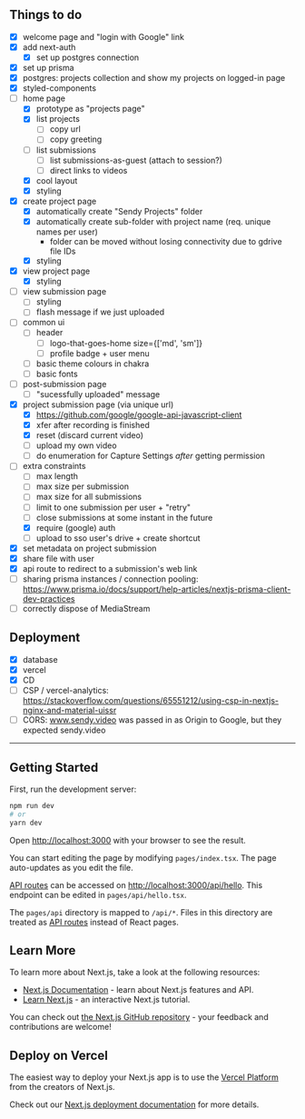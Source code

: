## Things to do
- [x] welcome page and "login with Google" link
- [x] add next-auth
  - [x] set up postgres connection
- [x] set up prisma
- [x] postgres: projects collection and show my projects on logged-in page
- [x] styled-components
- [ ] home page
  - [x] prototype as "projects page"
  - [x] list projects
    - [ ] copy url
    - [ ] copy greeting
  - [ ] list submissions
    - [ ] list submissions-as-guest (attach to session?)
    - [ ] direct links to videos
  - [x] cool layout
  - [x] styling
- [x] create project page
  - [x] automatically create "Sendy Projects" folder
  - [x] automatically create sub-folder with project name (req. unique names per user)
    - folder can be moved without losing connectivity due to gdrive file IDs
  - [x] styling
- [x] view project page
  - [x] styling
- [ ] view submission page
  - [ ] styling
  - [ ] flash message if we just uploaded
- [ ] common ui
  - [ ] header
    - [ ] logo-that-goes-home size={['md', 'sm']}
    - [ ] profile badge + user menu
  - [ ] basic theme colours in chakra
  - [ ] basic fonts
- [ ] post-submission page
  - [ ] "sucessfully uploaded" message
- [x] project submission page (via unique url)
  - [x] https://github.com/google/google-api-javascript-client
  - [x] xfer after recording is finished
  - [x] reset (discard current video)
  - [ ] upload my own video
  - [ ] do enumeration for Capture Settings *after* getting permission
- [ ] extra constraints
  - [ ] max length
  - [ ] max size per submission
  - [ ] max size for all submissions
  - [ ] limit to one submission per user + "retry"
  - [ ] close submissions at some instant in the future
  - [x] require (google) auth
  - [ ] upload to sso user's drive + create shortcut
- [x] set metadata on project submission
- [x] share file with user
- [x] api route to redirect to a submission's web link
- [ ] sharing prisma instances / connection pooling: https://www.prisma.io/docs/support/help-articles/nextjs-prisma-client-dev-practices
- [ ] correctly dispose of MediaStream

## Deployment
- [x] database
- [x] vercel
- [x] CD
- [ ] CSP / vercel-analytics: https://stackoverflow.com/questions/65551212/using-csp-in-nextjs-nginx-and-material-uissr
- [ ] CORS: www.sendy.video was passed in as Origin to Google, but they expected sendy.video

---

## Getting Started

First, run the development server:

```bash
npm run dev
# or
yarn dev
```

Open [http://localhost:3000](http://localhost:3000) with your browser to see the result.

You can start editing the page by modifying `pages/index.tsx`. The page auto-updates as you edit the file.

[API routes](https://nextjs.org/docs/api-routes/introduction) can be accessed on [http://localhost:3000/api/hello](http://localhost:3000/api/hello). This endpoint can be edited in `pages/api/hello.tsx`.

The `pages/api` directory is mapped to `/api/*`. Files in this directory are treated as [API routes](https://nextjs.org/docs/api-routes/introduction) instead of React pages.

## Learn More

To learn more about Next.js, take a look at the following resources:

- [Next.js Documentation](https://nextjs.org/docs) - learn about Next.js features and API.
- [Learn Next.js](https://nextjs.org/learn) - an interactive Next.js tutorial.

You can check out [the Next.js GitHub repository](https://github.com/vercel/next.js/) - your feedback and contributions are welcome!

## Deploy on Vercel

The easiest way to deploy your Next.js app is to use the [Vercel Platform](https://vercel.com/new?utm_medium=default-template&filter=next.js&utm_source=create-next-app&utm_campaign=create-next-app-readme) from the creators of Next.js.

Check out our [Next.js deployment documentation](https://nextjs.org/docs/deployment) for more details.
